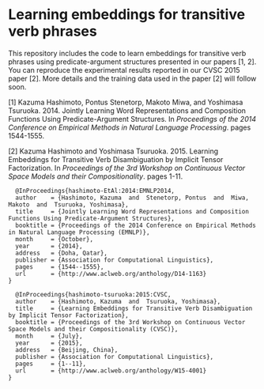 # Learning embeddings for transitive verb phrases

This repository includes the code to learn embeddings for transitive verb phrases using predicate-argument structures presented in our papers [1, 2].
You can reproduce the experimental results reported in our CVSC 2015 paper [2].
More details and the training data used in the paper [2] will follow soon.

[1] Kazuma Hashimoto, Pontus Stenetorp, Makoto Miwa, and Yoshimasa Tsuruoka. 2014. Jointly Learning Word Representations and Composition Functions Using Predicate-Argument Structures. In <i>Proceedings of the 2014 Conference on Empirical Methods in Natural Language Processing</i>. pages 1544-1555.

[2] Kazuma Hashimoto and Yoshimasa Tsuruoka. 2015. Learning Embeddings for Transitive Verb Disambiguation by Implicit Tensor Factorization. In <i>Proceedings of the 3rd Workshop on Continuous Vector Space Models and their Compositionality</i>. pages 1-11.

      @InProceedings{hashimoto-EtAl:2014:EMNLP2014,
      author    = {Hashimoto, Kazuma  and  Stenetorp, Pontus  and  Miwa, Makoto  and  Tsuruoka, Yoshimasa},
      title     = {Jointly Learning Word Representations and Composition Functions Using Predicate-Argument Structures},
      booktitle = {Proceedings of the 2014 Conference on Empirical Methods in Natural Language Processing (EMNLP)},
      month     = {October},
      year      = {2014},
      address   = {Doha, Qatar},
      publisher = {Association for Computational Linguistics},
      pages     = {1544--1555},
      url       = {http://www.aclweb.org/anthology/D14-1163}
    }

      @InProceedings{hashimoto-tsuruoka:2015:CVSC,
      author    = {Hashimoto, Kazuma  and  Tsuruoka, Yoshimasa},
      title     = {Learning Embeddings for Transitive Verb Disambiguation by Implicit Tensor Factorization},
      booktitle = {Proceedings of the 3rd Workshop on Continuous Vector Space Models and their Compositionality (CVSC)},
      month     = {July},
      year      = {2015},
      address   = {Beijing, China},
      publisher = {Association for Computational Linguistics},
      pages     = {1--11},
      url       = {http://www.aclweb.org/anthology/W15-4001}
    }
